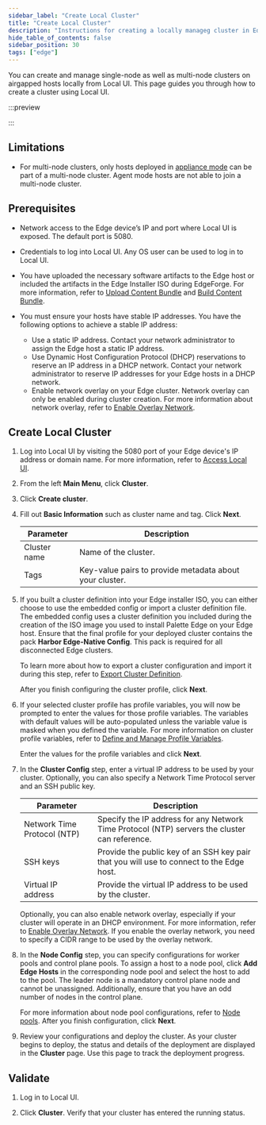 ```yaml
---
sidebar_label: "Create Local Cluster"
title: "Create Local Cluster"
description: "Instructions for creating a locally manageg cluster in Edge Host Management Console."
hide_table_of_contents: false
sidebar_position: 30
tags: ["edge"]
---
```


You can create and manage single-node as well as multi-node clusters on airgapped hosts locally from Local UI. This page
guides you through how to create a cluster using Local UI.

:::preview

:::

## Limitations

- For multi-node clusters, only hosts deployed in [appliance mode](../../../../deployment-modes/appliance-mode.md) can
  be part of a multi-node cluster. Agent mode hosts are not able to join a multi-node cluster.

## Prerequisites

- Network access to the Edge device’s IP and port where Local UI is exposed. The default port is 5080.

- Credentials to log into Local UI. Any OS user can be used to log in to Local UI.

- You have uploaded the necessary software artifacts to the Edge host or included the artifacts in the Edge Installer
  ISO during EdgeForge. For more information, refer to [Upload Content Bundle](./upload-content-bundle.md) and
  [Build Content Bundle](../../edgeforge-workflow/palette-canvos/build-content-bundle.md).

- You must ensure your hosts have stable IP addresses. You have the following options to achieve a stable IP address:

  - Use a static IP address. Contact your network administrator to assign the Edge host a static IP address.
  - Use Dynamic Host Configuration Protocol (DHCP) reservations to reserve an IP address in a DHCP network. Contact your
    network administrator to reserve IP addresses for your Edge hosts in a DHCP network.
  - Enable network overlay on your Edge cluster. Network overlay can only be enabled during cluster creation. For more
    information about network overlay, refer to [Enable Overlay Network](../../networking/vxlan-overlay.md).

## Create Local Cluster

1. Log into Local UI by visiting the 5080 port of your Edge device's IP address or domain name. For more information,
   refer to [Access Local UI](../host-management/access-console.md).

2. From the left **Main Menu**, click **Cluster**.

3. Click **Create cluster**.

4. Fill out **Basic Information** such as cluster name and tag. Click **Next**.

   | Parameter    | Description                                             |
   | ------------ | ------------------------------------------------------- |
   | Cluster name | Name of the cluster.                                    |
   | Tags         | Key-value pairs to provide metadata about your cluster. |

5. If you built a cluster definition into your Edge installer ISO, you can either choose to use the embedded config or
   import a cluster definition file. The embedded config uses a cluster definition you included during the creation of
   the ISO image you used to install Palette Edge on your Edge host. Ensure that the final profile for your deployed
   cluster contains the pack **Harbor Edge-Native Config**. This pack is required for all disconnected Edge clusters.

   To learn more about how to export a cluster configuration and import it during this step, refer to
   [Export Cluster Definition](./export-cluster-definition.md).

   After you finish configuring the cluster profile, click **Next**.

6. If your selected cluster profile has profile variables, you will now be prompted to enter the values for those
   profile variables. The variables with default values will be auto-populated unless the variable value is masked when
   you defined the variable. For more information on cluster profile variables, refer to
   [Define and Manage Profile Variables](../../../../profiles/cluster-profiles/create-cluster-profiles/define-profile-variables.md).

   Enter the values for the profile variables and click **Next**.

7. In the **Cluster Config** step, enter a virtual IP address to be used by your cluster. Optionally, you can also
   specify a Network Time Protocol server and an SSH public key.

   | Parameter                   | Description                                                                                   |
   | --------------------------- | --------------------------------------------------------------------------------------------- |
   | Network Time Protocol (NTP) | Specify the IP address for any Network Time Protocol (NTP) servers the cluster can reference. |
   | SSH keys                    | Provide the public key of an SSH key pair that you will use to connect to the Edge host.      |
   | Virtual IP address          | Provide the virtual IP address to be used by the cluster.                                     |

   Optionally, you can also enable network overlay, especially if your cluster will operate in an DHCP environment. For
   more information, refer to [Enable Overlay Network](../../networking/vxlan-overlay.md). If you enable the overlay
   network, you need to specify a CIDR range to be used by the overlay network.

8. In the **Node Config** step, you can specify configurations for worker pools and control plane pools. To assign a
   host to a node pool, click **Add Edge Hosts** in the corresponding node pool and select the host to add to the pool.
   The leader node is a mandatory control plane node and cannot be unassigned. Additionally, ensure that you have an odd
   number of nodes in the control plane.

   For more information about node pool configurations, refer to [Node pools](../../../cluster-management/node-pool.md).
   After you finish configuration, click **Next**.

9. Review your configurations and deploy the cluster. As your cluster begins to deploy, the status and details of the
   deployment are displayed in the **Cluster** page. Use this page to track the deployment progress.

## Validate

1. Log in to Local UI.

2. Click **Cluster**. Verify that your cluster has entered the running status.
